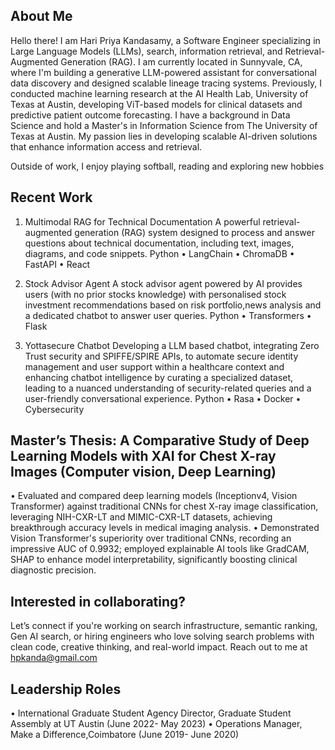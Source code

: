 
## About Me
 Hello there! I am Hari Priya Kandasamy, a Software Engineer specializing in Large Language Models (LLMs), search, information retrieval, and Retrieval-Augmented Generation (RAG). I am currently located in Sunnyvale, CA, where I'm building a generative LLM-powered assistant for conversational data discovery and designed scalable lineage tracing systems. Previously, I conducted machine learning research at the AI Health Lab, University of Texas at Austin, developing ViT-based models for clinical datasets and predictive patient outcome forecasting. I have a background in Data Science and hold a Master's in Information Science from The University of Texas at Austin. My passion lies in developing scalable AI-driven solutions that enhance information access and retrieval.

Outside of work, I enjoy playing softball, reading and exploring new hobbies

## Recent Work

01. Multimodal RAG for Technical Documentation
A powerful retrieval-augmented generation (RAG) system designed to process and answer questions about technical documentation, including text, images, diagrams, and code snippets.
 Python • LangChain • ChromaDB • FastAPI • React

02. Stock Advisor Agent
A stock advisor agent powered by AI provides users (with no prior stocks knowledge) with personalised stock investment recommendations based on risk portfolio,news analysis and a dedicated chatbot to answer user queries.
 Python • Transformers • Flask

03. Yottasecure Chatbot
Developing a LLM based chatbot, integrating Zero Trust security and SPIFFE/SPIRE APIs, to automate secure
identity management and user support within a healthcare context and enhancing chatbot intelligence by curating a specialized dataset, leading to a nuanced understanding of security-related queries and a user-friendly conversational experience.
 Python • Rasa • Docker • Cybersecurity 

## Master’s Thesis: A Comparative Study of Deep Learning Models with XAI for Chest X-ray Images (Computer vision, Deep Learning)
  • Evaluated and compared deep learning models (Inceptionv4, Vision Transformer) against traditional CNNs for chest X-ray image
  classification, leveraging NIH-CXR-LT and MIMIC-CXR-LT datasets, achieving breakthrough accuracy levels in medical imaging analysis.
  • Demonstrated Vision Transformer's superiority over traditional CNNs, recording an impressive AUC of 0.9932; employed explainable AI
  tools like GradCAM, SHAP to enhance model interpretability, significantly boosting clinical diagnostic precision.

## Interested in collaborating?
Let’s connect if you're working on search infrastructure, semantic ranking, Gen AI search, or hiring engineers who love solving search problems with clean code, creative thinking, and real-world impact. Reach out to me at hpkanda@gmail.com

## Leadership Roles
• International Graduate Student Agency Director, Graduate Student Assembly at UT Austin (June 2022- May 2023)
• Operations Manager, Make a Difference,Coimbatore (June 2019- June 2020)
